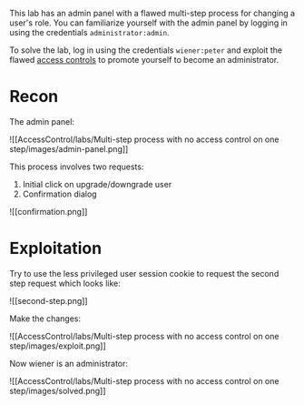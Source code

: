 
This lab has an admin panel with a flawed multi-step process for changing a user's role. You can familiarize yourself with the admin panel by logging in using the credentials `administrator:admin`.

To solve the lab, log in using the credentials `wiener:peter` and exploit the flawed [access controls](https://portswigger.net/web-security/access-control) to promote yourself to become an administrator.

# Recon

The admin panel:

![[AccessControl/labs/Multi-step process with no access control on one step/images/admin-panel.png]]

This process involves two requests:
1. Initial click on upgrade/downgrade user
2. Confirmation dialog

![[confirmation.png]]

# Exploitation

Try to use the less privileged user session cookie to request the second step request which looks like:

![[second-step.png]]

Make the changes:

![[AccessControl/labs/Multi-step process with no access control on one step/images/exploit.png]]

Now wiener is an administrator:

![[AccessControl/labs/Multi-step process with no access control on one step/images/solved.png]]


